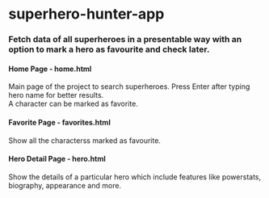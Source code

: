 # superhero-hunter-app 

### Fetch data of all superheroes in a presentable way with an option to mark a hero as favourite and check later.


#### Home Page - home.html

Main page of the project to search superheroes. Press Enter after typing hero name for better results.<br>
A character can be marked as favorite.

#### Favorite Page - favorites.html
Show all the characterss marked as favourite.

#### Hero Detail Page - hero.html
Show the details of a particular hero which include features like powerstats, biography, appearance and more.
